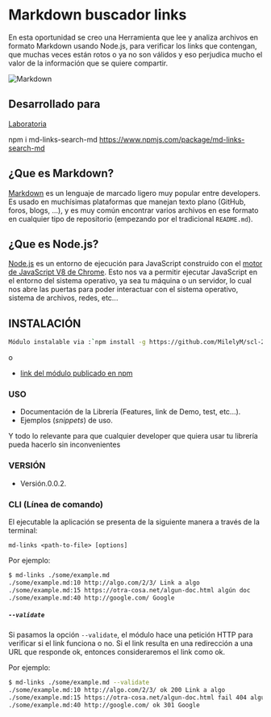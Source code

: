 # Markdown buscador links
En esta oportunidad se creo  una Herramienta  que lee y analiza archivos
en formato Markdown usando Node.js, para verificar los links que contengan, que muchas veces están rotos o ya no son válidos y eso perjudica mucho el valor de la información que se quiere compartir.

![Markdown](https://user-images.githubusercontent.com/39282714/47372707-ac71bc80-d6c0-11e8-9103-abc622dd1039.jpeg)
## Desarrollado para 
[Laboratoria](http://laboratoria.la)


npm i md-links-search-md
https://www.npmjs.com/package/md-links-search-md

 ## ¿Que es Markdown?

[Markdown](https://es.wikipedia.org/wiki/Markdown) es un lenguaje de marcado
ligero muy popular entre developers. Es usado en muchísimas plataformas que
manejan texto plano (GitHub, foros, blogs, ...), y es muy común
encontrar varios archivos en ese formato en cualquier tipo de repositorio
(empezando por el tradicional `README.md`).

## ¿Que es Node.js?

[Node.js](https://nodejs.org/es/) es un entorno de ejecución para JavaScript
construido con el [motor de JavaScript V8 de Chrome](https://developers.google.com/v8/).
Esto nos va a permitir ejecutar JavaScript en el entorno del sistema operativo,
ya sea tu máquina o un servidor, lo cual nos abre las puertas para poder interactuar con
el sistema operativo, sistema de archivos, redes, etc...


## INSTALACIÓN
```sh
Módulo instalable via :`npm install -g https://github.com/MilelyM/scl-2018-01-FE-markdown` 
```
o
- [link del módulo publicado en npm](https://www.npmjs.com/package/md-links-search-md) 

### USO

- Documentación de la Librería (Features, link de Demo, test, etc...).
- Ejemplos (_snippets_) de uso.

Y todo lo relevante para que cualquier developer que quiera usar tu librería pueda hacerlo sin inconvenientes

### VERSIÓN
- Versión.0.0.2.

### CLI (Línea de comando)

El ejecutable la aplicación se presenta de la siguiente
manera a través de la terminal:

`md-links <path-to-file> [options]`

Por ejemplo:

```sh
$ md-links ./some/example.md
./some/example.md:10 http://algo.com/2/3/ Link a algo
./some/example.md:15 https://otra-cosa.net/algun-doc.html algún doc
./some/example.md:40 http://google.com/ Google
```


##### `--validate`

Si pasamos la opción `--validate`, el módulo hace una petición HTTP para
verificar si el link funciona o no. Si el link resulta en una redirección a una
URL que responde ok, entonces consideraremos el link como ok.

Por ejemplo:

```sh
$ md-links ./some/example.md --validate
./some/example.md:10 http://algo.com/2/3/ ok 200 Link a algo
./some/example.md:15 https://otra-cosa.net/algun-doc.html fail 404 algún doc
./some/example.md:40 http://google.com/ ok 301 Google
```



